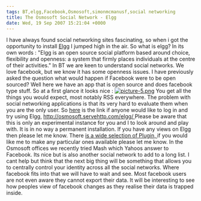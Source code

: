 ```yaml
---
tags: BT,elgg,Facebook,Osmosoft,simonmcmanusf,social networking
title: The Osmosoft Social Network - Elgg
date: Wed, 19 Sep 2007 15:21:04 +0000
---
```

I have always found social networking sites fascinating, so when i got the opportunity to install [Elgg](http://elgg.org/ "Elgg") I jumped high in the air. So what is elgg? In its own words : "Elgg is an open source social platform based around choice, flexibility and openness: a system that firmly places individuals at the centre of their activities." In BT we are keen to understand social networks. We love facebook, but we know it has some openness issues. I have previously asked the question what would happen if Facebook were to be open sourced? Well here we have an app that is open source and does facebook type stuff. So at a first glance it looks nice : [![picture-5.png](http://simonmcmanus.files.wordpress.com/2007/09/picture-5.png)](http://simonmcmanus.files.wordpress.com/2007/09/picture-5.png "picture-5.png") You get all the things you would expect, most notably RSS everywhere. The problem with social networking applications is that its very hard to evaluate them when you are the only user. So [here](http://osmosoft.servehttp.com/elgg/ "Join Elgg") is the link if anyone would like to log in and try using Elgg, [http://osmosoft.servehttp.com/elgg/ ](http://osmosoft.servehttp.com/elgg/ "http://osmosoft.servehttp.com/elgg/  ") Please be aware that this is only an experimental instance for you and I to look around and play with. It is in no way a permanent installation. If you have any views on Elgg then please let me know. There [is a wide selection of Plugin, ](http://elgg.org/mod/plugins/ "wide selection of elgg plugins") if you would like me to make any particular ones available please let me know. In the Osmosoft offices we recently tried Mash which Yahoos answer to Facebook. Its nice but is also another social network to add to a long list. I cant help but think that the next big thing will be something that allows you to centrally control your identity across all the social networks. Where facebook fits into that we will have to wait and see. Most facebook users are not even aware they cannot export their data. It will be interesting to see how peoples view of facebook changes as they realise their data is trapped inside.
